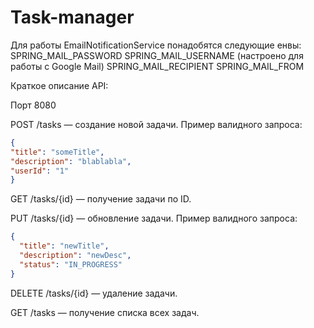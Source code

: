 # Task-manager

Для работы EmailNotificationService понадобятся следующие енвы:
SPRING_MAIL_PASSWORD
SPRING_MAIL_USERNAME (настроено для работы с Google Mail)
SPRING_MAIL_RECIPIENT
SPRING_MAIL_FROM

Краткое описание API:

Порт 8080

POST /tasks — создание новой задачи.
  Пример валидного запроса:
```json
{
"title": "someTitle",
"description": "blablabla",
"userId": "1"    
}
```
GET /tasks/{id} — получение задачи по ID.

PUT /tasks/{id} — обновление задачи.
  Пример валидного запроса:
```json
{
  "title": "newTitle",
  "description": "newDesc",
  "status": "IN_PROGRESS"
}
```
DELETE /tasks/{id} — удаление задачи.

GET /tasks — получение списка всех задач.